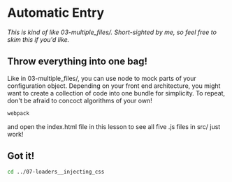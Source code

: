 # Automatic Entry

*This is kind of like 03-multiple_files/.  Short-sighted by me, so feel free to skim this if you'd like.*

## Throw everything into one bag!

Like in 03-multiple_files/, you can use node to mock parts of your configuration object.  Depending on your front end architecture, you might want to create a collection of code into one bundle for simplicity.  To repeat, don't be afraid to concoct algorithms of your own!

```bash
webpack
```

and open the index.html file in this lesson to see all five .js files in src/ just work!

## Got it!

```bash
cd ../07-loaders__injecting_css
```
